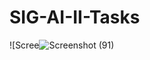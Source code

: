 # SIG-AI-II-Tasks
![Scree![Screenshot (91)](https://github.com/user-attachments/assets/cdc04488-312d-47a3-aab7-0d0a51e07982)

